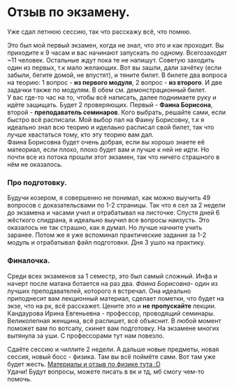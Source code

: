 # Отзыв по экзамену.
Уже сдал летнюю сессию, так что расскажу всё, что помню.<br>

Это был мой первый экзамен, когда не знал, что это и как проходит. Вы приходите к 9 часам и вас начинают запускать по одному. Всегозаходят ~11 человек. Остальные ждут пока те не напишут. Советую заходить один из первых, т.к мало желающих. Вот вы зашли, дали зачётку (если забыли, бегите домой, не впустят), и тяните билет. В билете два вопроса на теорию: 1 вопрос - **из первого модуля**, 2 вопрос - **из второго**. И две задачки также по модулям. В обем см. демонстрационный билет.<br>
У вас где-то час на то, чтобы всё написать, далее поднимаете руку и идёте защищать. Будет 2 проверяющих. Первый - **Фаина Борисона**, второй - **преподаватель семинаров**. Кого выбрать, решайте сами, если быстро всё расписали. Мой выбор пал на Фаину Борисовну, т.к я идеально знал всю теорию и иделаьно расписал свой билет, так что лучше хвастаться тому, кто эту теорию вам дал. <br>
Фаина Борисовна будет очень добрая, если вы хорошо знаете её матеориал, если плохо, плохо будет вам и лучше к ней не идти. Но почти все из потока прошли этот экзамен, так что ничего страшного в нём не оказалось.<br>
### Про подготовку.
Будучи козером, я совершенно не понимал, как можно выучить 49 вопросов с доказательсвами по  1-2 страницы. Так что я сел за 2 недели до экзамена и часами учил и отрабатывал на листочке. Спустя дней 6 жёсткого спидрана, я идеально выучил все вопросы наизусть. Это оказалось не так страшно, как я думал. Но лучше начните учить заранее. Потом же я уже вспоминал практические задания за 1-2 модуль и отрабатывал файл подготовки. Дня 3 ушло на практику. 
### Финалочка.
Среди всех экзаменов за 1 семестр, это был самый сложный. Инфа и начерт после матана ботается на раз два. *Фаина Борисовна*- один из лучших преподавателей, которого я встречал. Она идеально приподнесит вам лекционный материал, сделает пометки, что будет на экзе, что на рк, всё расскажет. Цените это и **не пропускайте** лекции. <br>
Кандаурова Ирина Евгеньевна - профессор, проводящий семинары. Великолепная женщина, всё распишет, всё объяснит. В любой момент поможет вам по вотсапу, скинет вам подготовку. На экзамене многих вытянула за уши. С профессорами тут нам повезло.<br>

Сдаёте сессию и чиллите 2 недели. А дальше новые предметы, новая сессия, новый босс - физика. Там вы всё поймёте сами. Вот там уже будет жесть. [Материалы и отзыв по физике тута :D](https://github.com/DimaPermyakov/IU5/tree/main/Term-2/%D0%A4%D0%B8%D0%B7%D0%B8%D0%BA%D0%B0)<br>
Удачи! Будут вопросы, можете писать в вк и тд, мб смогу чем-то помочь.